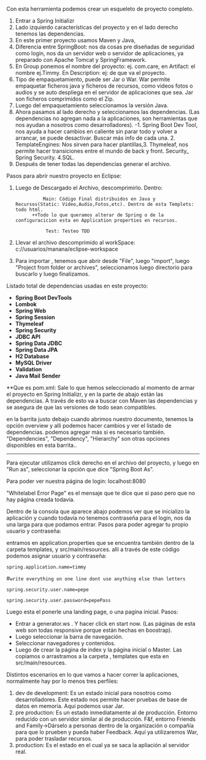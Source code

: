 
Con esta herramienta podemos crear un esqueleto de proyecto completo. 


1) Entrar a Spring Initializr
2) Lado izquierdo características del proyecto y en el lado derecho tenemos las dependencias.
3) En este primer proyecto usamos Maven y Java, 
4) Diferencia entre SpringBoot: nos da cosas pre diseñadas de seguridad como login, nos da un servidor web o servidor de aplicaciones, ya preparado con Apache Tomcat y SpringFramework.
5) En Group ponemos el nombre del proyecto: ej. com.care, en Artifact: el nombre ej.Timmy. En Description: ej: de que va el proyecto.
6) Tipo de empaquetamiento, puede ser Jar o War.  War permite empaquetar ficheros java y ficheros de recursos, como videos fotos o audios y se auto despliega en el servidor de aplicaciones que sea. Jar son ficheros comprimidos como el Zip.
7) Luego del empaquetamiento seleccionamos la versión Java.
8) Ahora pasamos al lado derecho y seleccionamos las dependencias. (Las dependencias no agregan nada a la aplicaciones, son herramientas que nos ayudan a nosotros como desarrolladores).  -1. Spring Boot Dev Tool, nos ayuda a hacer cambios en caliente sin parar todo y volver a arrancar,  se puede desactivar. Buscar más info de cada una. 2. TemplateEngines: Nos sirven para hacer plantillas,3. Thymeleaf, nos permite hacer transiciones entre el mundo de back y front. Security_ Spring Security. 4.SQL.
9) Después de tener todas las dependencias generar el archivo. 


Pasos para abrir nuestro proyecto en Eclipse:

1) Luego de Descargado el Archivo, descomprimirlo.  Dentro:

                 Main: Código Final distribuidos en Java y Recursos(Static: Video,Audio,Fotos,etc). Dentro de esta Templets: todo html.  
             ++Todo lo que queramos alterar de Spring o de la configuracicion esta en Application properties en recursos.

                  Test: Testeo TDD
                  
2) Llevar el archivo descomprimido al workSpace: c://usuarios/manana/eclipse-workspace
3) Para importar , tenemos que abrir desde "File", luego "import", luego "Project from folder or archives", seleccionamos luego directorio para buscarlo y luego finalizamos.


Listado total de dependencias usadas en este proyecto:

- **Spring Boot DevTools**
- **Lombok**
- **Spring Web**
- **Spring Session**
- **Thymeleaf**
- **Spring Security**
- **JDBC API**
- **Spring Data JDBC**
- **Spring Data JPA**
- **H2 Database**
- **MySQL Driver**
- **Validation**
- **Java Mail Sender**



**Que es pom.xml: Sale lo que hemos seleccionado al momento de armar el proyecto en Spring Initializr, y en la parte de abajo están las dependencias. A través de esto va a buscar con Maven las dependencias y se asegura de que las versiones de todo sean compatibles.

en la barrita justo debajo cuando abrimos nuestro documento, tenemos la opción overview y alli podemos hacer cambios y ver el listado de dependencias. podemos agregar más si es necesario también.  "Dependencies", "Dependency", "Hierarchy" son otras opciones disponibles en esta barrita..

---
Para ejecutar utilizamos click derecho en el archivo del proyecto, y luego en "Run as", seleccionar la opción que dice "Spring Boot As".

Para poder ver nuestra página de login:  localhost:8080

"Whitelabel Error Page" es el mensaje que te dice que si paso pero que no hay página creada todavía.


Dentro de la consola que aparece abajo podemos ver que se inicializo la aplicación y cuando todavía no tenemos contraseña para el login, nos da una larga para que podamos entrar. Pasos para poder agregar tu propio usuario y contraseña: 

entramos en application.properties que se encuentra también dentro de la carpeta templates, y src/main/resources. alli a través de este código podemos asignar usuario y contraseña: 


`spring.application.name=timmy`

#`write everything on one line dont use anything else than letters`

`spring.security.user.name=pepe`

`spring.security.user.password=pepePass`




Luego esta el ponerle una landing page, o una pagina inicial. Pasos:

- Entrar a generator.ws .  Y hacer click en start now. (Las páginas de esta web son todas responsive porque están hechas en boostrap).
- Luego seleccionar la barra de navegación.
- Seleccionar navegadores y contenidos.
- Luego de crear la página de index y la página inicial o Master. Las copiamos o arrastramos a la carpeta , templates que esta en src/main/resources.


Distintos escenarios en lo que vamos a hacer correr la aplicaciones, normalmente hay por lo menos tres perfiles:

1) dev de development: Es un estado inicial para nosotros como desarrolladores. Este estado nos permite hacer pruebas de base de datos en memoria.  Aquí podemos usar Jar.
2) pre production: Es un estado inmediatamente al de producción. Entorno reducido con un servidor similar al de producción. F&f, entorno Friends and Family->Dárselo a personas dentro de la organización o compañía para que lo prueben y pueda haber Feedback. Aquí ya utilizaremos War, para poder trasladar recursos.
3) production: Es el estado en el cual ya se saca la apliación al servidor real.
